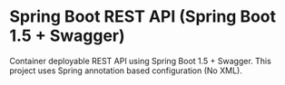 # Spring Boot REST API (Spring Boot 1.5 + Swagger)

Container deployable REST API using Spring Boot 1.5 + Swagger.
This project uses Spring annotation based configuration (No XML). 

